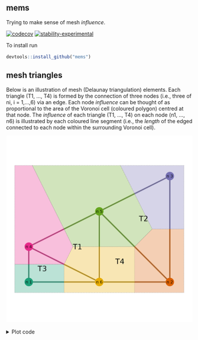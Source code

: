 ## mems

Trying to make sense of mesh *influence*.

[![codecov](https://codecov.io/gh/cmjt/mems/graph/badge.svg?token=DRFASZHYAU)](https://codecov.io/gh/cmjt/mems)
[![stability-experimental](https://img.shields.io/badge/stability-experimental-orange.svg)](https://github.com/joethorley/stability-badges#experimental)

To install run

```r
devtools::install_github("mems")
```

## mesh triangles

Below is an illustration of mesh (Delaunay triangulation) elements. Each triangle (T1, ..., T4) is formed by the connection of three nodes (i.e., three of ni, i = 1,...,6) via an edge. Each node *influence* can be thought of as proportional to the area of the Voronoi cell (coloured polygon) centred at that node. The *influence* of each triangle (T1, ..., T4) on each node (n1, ..., n6) is illustrated by each coloured line segment (i.e., the *length* of the edged connected to each node within the surrounding Voronoi cell).


![](https://github.com/cmjt/mems/blob/main/docs/example_mesh_attributes.png?raw=true)

<details>
  <summary>Plot code</summary>
  
```r
## packages & data
require(deldir)
require(sf)
require(ggplot2)
require(mems)
data(example_mesh, package = "mems")
mesh <- example_mesh
## manipulation
nodes <- data.frame(x = mesh$loc[,1], y = mesh$loc[,2])
tesselation <- deldir(nodes$x, nodes$y)
tiles <- tile.list(tesselation) ## voronoi diagram (extends outside boundary)
vor <- deldir_2_sf(tiles)
sf <- mesh_2_sf(mesh)
lin_sf <- half_segments(mesh)
col_vor <- RColorBrewer::brewer.pal(6,"Dark2") 
col_lin_sf <- col_vor[(st_intersection(vor, lin_sf) %>%
    subset(., st_geometry_type(st_geometry(.)) == "LINESTRING"))$id]
## plot
ggplot() +  geom_sf(data = deldir_2_sf(tiles),fill = col_vor,
                    linetype = 2, alpha = 0.3) +
    geom_sf(data = sf, fill = NA, linewidth = 1) +
    geom_sf(data = lin_sf, col = col_lin_sf, linewidth = 2, alpha = 0.5) + 
    theme_void() + geom_text(data = cens(mesh), aes(x = x, y = y,
    label = triangle),size = 7) +
    geom_point(data = nodes, aes(x = x, y = y), size = 10, col = col_vor) +
    geom_text(data = nodes, aes(x = x, y = y, label = paste("n", 1:nrow(nodes))))
```

</details>